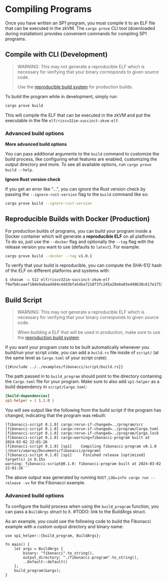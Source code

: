 # Compiling Programs

Once you have written an SP1 program, you must compile it to an ELF file that can be executed in the zkVM. The `cargo prove` CLI tool (downloaded during installation) provides convenient commands for compiling SP1 programs.

## Compile with CLI (Development)

> WARNING: This may not generate a reproducible ELF which is necessary for verifying that your binary corresponds to given source code.
>
> Use the [reproducible build system](#build-with-docker-production) for production builds.

To build the program while in development, simply run:

```bash
cargo prove build
```

This will compile the ELF that can be executed in the zkVM and put the executable in the file `elf/riscv32im-succinct-zkvm-elf`. 

### Advanced build options

**More advanced build options**

You can pass additional arguments to the `build` command to customize the build process, like configuring what features are enabled, customizing the output directory and more. To see all available options, run `cargo prove build --help`.

**Ignore Rust version check**

If you get an error like "...", you can ignore the Rust version check by passing the `--ignore-rust-version` flag to the `build` command like so:

```bash
cargo prove build --ignore-rust-version
```

## Reproducible Builds with Docker (Production)

For production builds of programs, you can build your program inside a Docker container which will generate a **reproducible ELF** on all platforms. To do so, just use the `--docker` flag and optionally the `--tag` flag with the release version you want to use (defaults to `latest`). For example:

```bash
cargo prove build --docker --tag v1.0.1
```

To verify that your build is reproducible, you can compute the SHA-512 hash of the ELF on different platforms and systems with:

```bash
$ shasum -a 512 elf/riscv32im-succinct-zkvm-elf
f9afb8caaef10de9a8aad484c4dd3bfa54ba7218f3fc245a20e8a03ed40b38c617e175328515968aecbd3c38c47b2ca034a99e6dbc928512894f20105b03a203
```

## Build Script

> WARNING: This may not generate a reproducible ELF which is necessary for verifying that your binary corresponds to given source code.
>
> When building a ELF that will be used in production, make sure to use the [reproduction build system](../writing-programs/setup.md#build-with-docker-production).

If you want your program crate to be built automatically whenever you build/run your script crate, you can add a `build.rs` file inside of `script/` (at the same level as `Cargo.toml` of your script crate):

```rust,noplayground
{{#include ../../examples/fibonacci/script/build.rs}}
```

The path passed in to `build_program` should point to the directory containing the `Cargo.toml` file for your program. Make sure to also add `sp1-helper` as a build dependency in `script/Cargo.toml`:

```toml
[build-dependencies]
sp1-helper = { 1.1.0 }
```

You will see output like the following from the build script if the program has changed, indicating that the program was rebuilt:

````
[fibonacci-script 0.1.0] cargo:rerun-if-changed=../program/src
[fibonacci-script 0.1.0] cargo:rerun-if-changed=../program/Cargo.toml
[fibonacci-script 0.1.0] cargo:rerun-if-changed=../program/Cargo.lock
[fibonacci-script 0.1.0] cargo:warning=fibonacci-program built at 2024-03-02 22:01:26
[fibonacci-script 0.1.0] [sp1]    Compiling fibonacci-program v0.1.0 (/Users/umaroy/Documents/fibonacci/program)
[fibonacci-script 0.1.0] [sp1]     Finished release [optimized] target(s) in 0.15s
warning: fibonacci-script@0.1.0: fibonacci-program built at 2024-03-02 22:01:26```
````

The above output was generated by running `RUST_LOG=info cargo run --release -vv` for the Fibonacci example.


### Advanced build options

To configure the build process when using the `build_program` function, you can pass a `BuildArgs` struct to it. #TODO: link to the BuildArgs struct.

As an example, you could use the following code to build the Fibonacci example with a custom output directory and binary name:

```rust,noplayground
use sp1_helper::{build_program, BuildArgs};

fn main() {
    let args = BuildArgs {
        binary: "fibonacci".to_string(),
        output_directory: "./fibonacci-program".to_string(),
        ..Default::default()
    };
    build_program(&args);
}